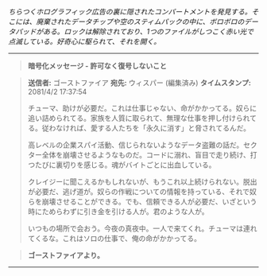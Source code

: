 _ちらつくホログラフィック広告の裏に隠されたコンパートメントを発見する。そこには、廃棄されたデータチップや空のスティムパックの中に、ボロボロのデータパッドがある。ロックは解除されており、1つのファイルがしつこく赤い光で点滅している。好奇心に駆られて、それを開く。_

---

> **暗号化メッセージ - 許可なく復号しないこと**

> **送信者:** ゴーストファイア
> **宛先:** ウィスパー (編集済み)
> **タイムスタンプ:** 2081/4/2 17:37:54
>
> チューマ、助けが必要だ。これは仕事じゃない、命がかかってる。奴らに追い詰められてる。家族を人質に取られて、無理な仕事を押し付けられてる。従わなければ、愛する人たちを「永久に消す」と脅されてるんだ。
>
> 高レベルの企業スパイ活動、信じられないようなデータ盗難の話だ。セクター全体を崩壊させるようなものだ。コードに溺れ、盲目で走り続け、打つたびに裏切りを感じる。魂がバイトごとに出血している。
>
> クレイジーに聞こえるかもしれないが、もうこれ以上続けられない。脱出が必要だ、逃げ道が。奴らの作戦についての情報を持っている、それで奴らを崩壊させることができる。でも、信頼できる人が必要だ、いざという時にためらわずに引き金を引ける人が。君のような人が。
>
> いつもの場所で会おう。今夜の真夜中。一人で来てくれ。チューマは連れてくるな。これはソロの仕事で、俺の命がかかってる。

> **ゴーストファイアより。**

---
